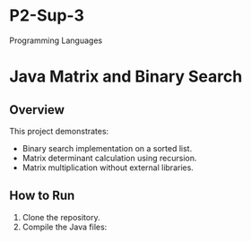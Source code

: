 # P2-Sup-3
Programming Languages 

# Java Matrix and Binary Search

## Overview
This project demonstrates:
- Binary search implementation on a sorted list.
- Matrix determinant calculation using recursion.
- Matrix multiplication without external libraries.

## How to Run
1. Clone the repository.
2. Compile the Java files:
